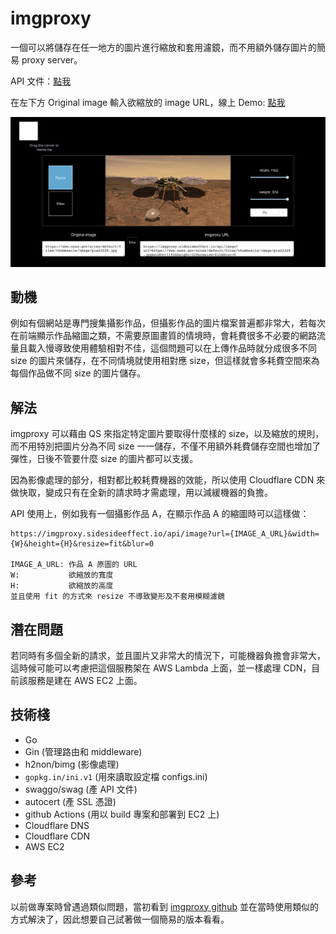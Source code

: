 # imgproxy

一個可以將儲存在任一地方的圖片進行縮放和套用濾鏡，而不用額外儲存圖片的簡易 proxy server。

API 文件：[點我](https://short.sidesideeffect.io/swagger/index.html)

在左下方 Original image 輸入欲縮放的 image URL，線上 Demo: [點我](https://imgproxy.sidesideeffect.io/)

![imgproxy demo image](https://raw.githubusercontent.com/shlason/imgproxy/docs/images/demo.png)

## 動機
例如有個網站是專門搜集攝影作品，但攝影作品的圖片檔案普遍都非常大，若每次在前端顯示作品縮圖之類，不需要原圖畫質的情境時，會耗費很多不必要的網路流量且載入慢導致使用體驗相對不佳，這個問題可以在上傳作品時就分成很多不同 size 的圖片來儲存，在不同情境就使用相對應 size，但這樣就會多耗費空間來為每個作品做不同 size 的圖片儲存。

## 解法
imgproxy 可以藉由 QS 來指定特定圖片要取得什麼樣的 size，以及縮放的規則，而不用特別把圖片分為不同 size 一一儲存，不僅不用額外耗費儲存空間也增加了彈性，日後不管要什麼 size 的圖片都可以支援。

因為影像處理的部分，相對都比較耗費機器的效能，所以使用 Cloudflare CDN 來做快取，變成只有在全新的請求時才需處理，用以減緩機器的負擔。

API 使用上，例如我有一個攝影作品 A，在顯示作品 A 的縮圖時可以這樣做：
```
https://imgproxy.sidesideeffect.io/api/image?url={IMAGE_A_URL}&width={W}&height={H}&resize=fit&blur=0

IMAGE_A_URL: 作品 A 原圖的 URL
W:           欲縮放的寬度
H:           欲縮放的高度
並且使用 fit 的方式來 resize 不導致變形及不套用模糊濾鏡
```

## 潛在問題
若同時有多個全新的請求，並且圖片又非常大的情況下，可能機器負擔會非常大，這時候可能可以考慮把這個服務架在 AWS Lambda 上面，並一樣處理 CDN，目前該服務是建在 AWS EC2 上面。

## 技術棧
- Go
- Gin (管理路由和 middleware)
- h2non/bimg (影像處理)
- `gopkg.in/ini.v1` (用來讀取設定檔 configs.ini)
- swaggo/swag (產 API 文件)
- autocert (產 SSL 憑證)
- github Actions (用以 build 專案和部署到 EC2 上)
- Cloudflare DNS
- Cloudflare CDN
- AWS EC2

## 參考
以前做專案時曾遇過類似問題，當初看到 [imgproxy github](https://github.com/imgproxy/imgproxy) 並在當時使用類似的方式解決了，因此想要自己試著做一個簡易的版本看看。
